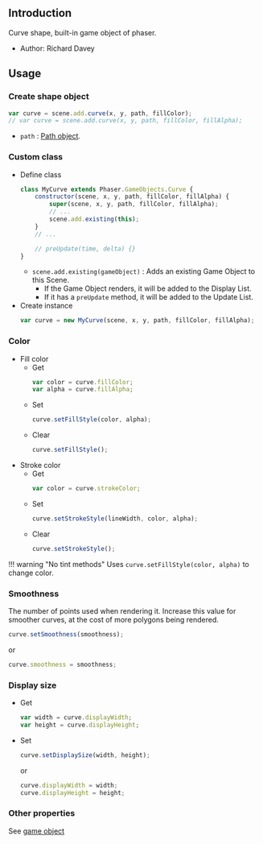 ## Introduction

Curve shape, built-in game object of phaser.

- Author: Richard Davey

## Usage

### Create shape object

```javascript
var curve = scene.add.curve(x, y, path, fillColor);
// var curve = scene.add.curve(x, y, path, fillColor, fillAlpha);
```

- `path` : [Path object](path.md).

### Custom class

- Define class
    ```javascript
    class MyCurve extends Phaser.GameObjects.Curve {
        constructor(scene, x, y, path, fillColor, fillAlpha) {
            super(scene, x, y, path, fillColor, fillAlpha);
            // ...
            scene.add.existing(this);
        }
        // ...

        // preUpdate(time, delta) {}
    }
    ```
    - `scene.add.existing(gameObject)` : Adds an existing Game Object to this Scene.
        - If the Game Object renders, it will be added to the Display List.
        - If it has a `preUpdate` method, it will be added to the Update List.
- Create instance
    ```javascript
    var curve = new MyCurve(scene, x, y, path, fillColor, fillAlpha);
    ```

### Color

- Fill color
    - Get
        ```javascript
        var color = curve.fillColor;
        var alpha = curve.fillAlpha;
        ```
    - Set
        ```javascript
        curve.setFillStyle(color, alpha);
        ```
    - Clear
        ```javascript
        curve.setFillStyle();
        ```
- Stroke color
    - Get
        ```javascript
        var color = curve.strokeColor;
        ```
    - Set
        ```javascript
        curve.setStrokeStyle(lineWidth, color, alpha);
        ```
    - Clear
        ```javascript
        curve.setStrokeStyle();
        ```

!!! warning "No tint methods"
    Uses `curve.setFillStyle(color, alpha)` to change color.

### Smoothness

The number of points used when rendering it. Increase this value for smoother curves, at the cost of more polygons being rendered.

```javascript
curve.setSmoothness(smoothness);
```
or
```javascript
curve.smoothness = smoothness;
```

### Display size

- Get
    ```javascript
    var width = curve.displayWidth;
    var height = curve.displayHeight;
    ```
- Set
    ```javascript
    curve.setDisplaySize(width, height);
    ```
    or
    ```javascript
    curve.displayWidth = width;
    curve.displayHeight = height;
    ```

### Other properties

See [game object](gameobject.md)
